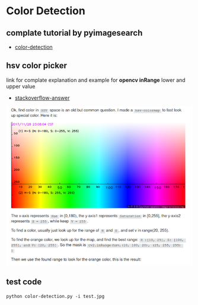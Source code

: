 # Color Detection

## complate tutorial by __pyimagesearch__

- [color-detection](https://www.pyimagesearch.com/2014/08/04/opencv-python-color-detection/)


## hsv color picker
link for complate explanation and example for __opencv inRange__ lower and upper value

- [stackoverflow-answer](https://stackoverflow.com/questions/10948589/choosing-the-correct-upper-and-lower-hsv-boundaries-for-color-detection-withcv/48367205#48367205)

![hsv-color](color-hsv-ex.png)

## test code

    python color-detection.py -i test.jpg